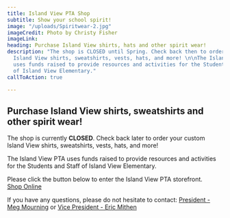 ```yaml
---
title: Island View PTA Shop
subtitle: Show your school spirit!
image: "/uploads/Spiritwear-2.jpg"
imageCredit: Photo by Christy Fisher
imageLink: 
heading: Purchase Island View shirts, hats and other spirit wear!
description: "The shop is CLOSED until Spring. Check back then to order your custom
  Island View shirts, sweatshirts, vests, hats, and more! \n\nThe Island View PTA
  uses funds raised to provide resources and activities for the Students and Staff
  of Island View Elementary."
callToAction: true

---
```

## Purchase Island View shirts, sweatshirts and other spirit wear!

The shop is currently **CLOSED**. Check back later to order your custom Island View shirts, sweatshirts, vests, hats, and more!

The Island View PTA uses funds raised to provide resources and activities for the Students and Staff of Island View Elementary.

Please click the button below to enter the Island View PTA storefront.  
<a class="text-sm border-0 rounded px-3 py-2 inline-block text-gold bg-primary no-underline" target="_blank" href="https://squareup.com/store/islandviewpta">Shop Online</a>

If you have any questions, please do not hesitate to contact: [President - Meg Mourning](mailto:president@islandviewpta.org) or [Vice President - Eric Mithen](mailto:vicepresident@islandviewpta.org)
